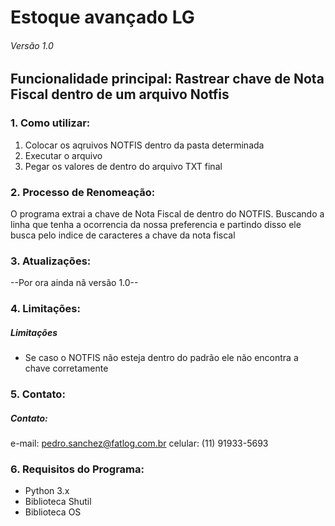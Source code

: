 # Estoque avançado LG
###### Versão 1.0
## Funcionalidade principal: Rastrear chave de Nota Fiscal dentro de um arquivo Notfis


### 1. Como utilizar:

1. Colocar os aqruivos NOTFIS dentro da pasta determinada
2. Executar o arquivo
3. Pegar os valores de dentro do arquivo TXT final

### 2. Processo de Renomeação:

O programa extrai a chave de Nota Fiscal de dentro do NOTFIS. Buscando a linha que tenha a ocorrencia da nossa preferencia e partindo disso ele busca pelo indice de caracteres a chave da nota fiscal

### 3. Atualizações:

--Por ora ainda nã versão 1.0--

### 4. Limitações:

##### Limitações

*  Se caso o NOTFIS não esteja dentro do padrão ele não encontra a chave corretamente

### 5. Contato:

##### Contato:
e-mail: pedro.sanchez@fatlog.com.br
celular: (11) 91933-5693

### 6. Requisitos do Programa:

* Python 3.x
* Biblioteca Shutil
* Biblioteca OS

